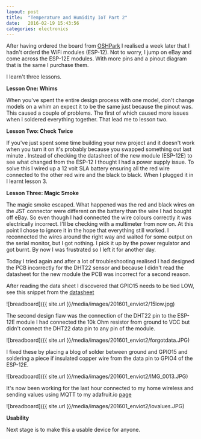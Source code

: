 ```yaml
---
layout: post
title:  "Temperature and Humidity IoT Part 2"
date:   2016-02-19 15:43:56
categories: electronics
---
```

After having ordered the board from [OSHPark](http://www.oshpark.com) I realised
a week later that I hadn't orderd the WiFi modules (ESP-12). Not to worry, I
 jump on eBay and come across the ESP-12E modules. With more pins and a pinout
 diagram that is the same I purchase them.

 I learn't three lessons.

 **Lesson One: Whims**

 When you've spent the entire design process with one model, don't change models
  on a whim an expect it to be the same just because the pinout was. This caused
 a couple of problems. The first of which caused more issues when I soldered
 everything together. That lead me to lesson two.

 **Lesson Two: Check Twice**

 If you've just spent some time building your new project and it doesn't work
 when you turn it on it's probably because you swapped something out last minute
. Instead of checking the datasheet of the new module (ESP-12E) to see what
changed from the ESP-12 I thought I had a power supply issue. To solve this I
wired up a 12 volt SLA battery ensuring all the red wire connected to the other
red wire and the black to black. When I plugged it in I learnt lesson 3.

**Lesson Three: Magic Smoke**

The magic smoke escaped. What happened was the red and black wires on the JST
connector were different on the battery than the wire I had bought off eBay. So
even though I had connected the wire colours correctly it was electrically
incorrect. I'll be checking with a multimeter from now on. At this point I chose
 to ignore it in the hope that everything still worked. I reconnected the wires
around the right way and waited for some output on the serial monitor, but I
got nothing. I pick it up by the power regulator and got burnt. By now I was
frustrated so I left it for another day.

Today I tried again and after a lot of troubleshooting realised I had designed
the PCB incorrectly for the DHT22 sensor and because I didn't read the datasheet
 for the new module the PCB was incorrect for a second reason.

After reading the data sheet I discovered that GPIO15 needs to be tied LOW, see
this snippet from the
[datasheet](http://www.seeedstudio.com/wiki/images/7/7d/ESP-12E_brief_spec.pdf)

 ![breadboard]({{ site.url }}/media/images/201601_enviot2/15low.jpg)

The second design flaw was the connection of the DHT22 pin to the ESP-12E module
 I had connected the 10k Ohm resistor from ground to VCC but didn't connect the
 DHT22 data pin to any pin of the module.

 ![breadboard]({{ site.url }}/media/images/201601_enviot2/forgotdata.JPG)

 I fixed these by placing a blog of solder between ground and GPIO15 and
 soldering a piece if insulated copper wire from the data pin to GPIO4 of the
 ESP-12E.

 ![breadboard]({{ site.url }}/media/images/201601_enviot2/IMG_0013.JPG)

 It's now been working for the last hour connected to my home wireless and
 sending values using MQTT to my adafruit.io
 [page](https://io.adafruit.com/cadamei)

 ![breadboard]({{ site.url }}/media/images/201601_enviot2/iovalues.JPG)

 **Usability**

 Next stage is to make this a usable device for anyone.
